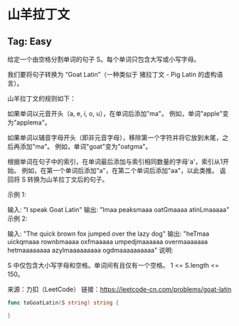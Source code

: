 # 山羊拉丁文  

## Tag: Easy  

给定一个由空格分割单词的句子 S。每个单词只包含大写或小写字母。

我们要将句子转换为 “Goat Latin”（一种类似于 猪拉丁文 - Pig Latin 的虚构语言）。

山羊拉丁文的规则如下：

如果单词以元音开头（a, e, i, o, u），在单词后添加"ma"。
例如，单词"apple"变为"applema"。

如果单词以辅音字母开头（即非元音字母），移除第一个字符并将它放到末尾，之后再添加"ma"。
例如，单词"goat"变为"oatgma"。

根据单词在句子中的索引，在单词最后添加与索引相同数量的字母'a'，索引从1开始。
例如，在第一个单词后添加"a"，在第二个单词后添加"aa"，以此类推。
返回将 S 转换为山羊拉丁文后的句子。

示例 1:

输入: "I speak Goat Latin"
输出: "Imaa peaksmaaa oatGmaaaa atinLmaaaaa"
示例 2:

输入: "The quick brown fox jumped over the lazy dog"
输出: "heTmaa uickqmaaa rownbmaaaa oxfmaaaaa umpedjmaaaaaa overmaaaaaaa hetmaaaaaaaa azylmaaaaaaaaa ogdmaaaaaaaaaa"
说明:

S 中仅包含大小写字母和空格。单词间有且仅有一个空格。
1 <= S.length <= 150。

来源：力扣（LeetCode）
链接：https://leetcode-cn.com/problems/goat-latin  

```go
func toGoatLatin(S string) string {

}
```